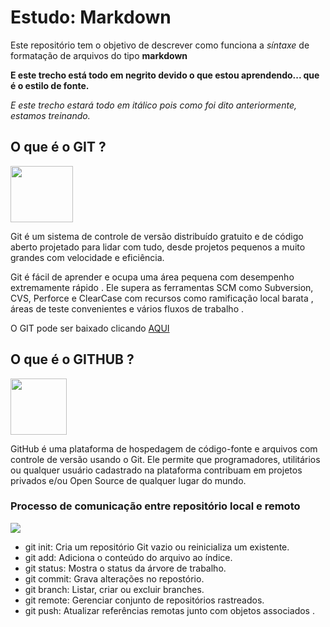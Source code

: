 # Estudo: Markdown
Este repositório tem o objetivo de descrever como funciona a *síntaxe* de formatação de arquivos do tipo **markdown**

**E este trecho está todo em negrito devido o que estou aprendendo... que é o estilo de fonte.**

*E este trecho estará todo em itálico pois como foi dito anteriormente, estamos treinando.*

## O que é o GIT ?
<img src= "https://git-scm.com/images/logos/2color-lightbg@2x.png" width="100" height="90">

Git é um sistema de controle de versão distribuído gratuito e de código aberto projetado para lidar com tudo, desde projetos pequenos a muito grandes com velocidade e eficiência.

Git é fácil de aprender e ocupa uma área pequena com desempenho extremamente rápido . Ele supera as ferramentas SCM como Subversion, CVS, Perforce e ClearCase com recursos como ramificação local barata , áreas de teste convenientes e vários fluxos de trabalho .

O GIT pode ser baixado clicando <a href="https://git-scm.com/downloads">AQUI</a>

## O que é o GITHUB ?
<img src= "https://sempreupdate.com.br/wp-content/uploads/2021/08/genexus.jpg" wight="100" height="90">

GitHub é uma plataforma de hospedagem de código-fonte e arquivos com controle de versão usando o Git. Ele permite que programadores, utilitários ou qualquer usuário cadastrado na plataforma contribuam em projetos privados e/ou Open Source de qualquer lugar do mundo.

### Processo de comunicação entre repositório local e remoto

<img src="https://i.stack.imgur.com/1wPcg.png">

* git init: Cria um repositório Git vazio ou reinicializa um existente.
* git add: Adiciona o conteúdo do arquivo ao índice.
* git status: Mostra o status da árvore de trabalho.
* git commit: Grava alterações no repostório.
* git branch: Listar, criar ou excluir branches.
* git remote: Gerenciar conjunto de repositórios rastreados.
* git push: Atualizar referências remotas junto com objetos associados .

